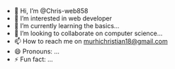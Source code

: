 - 👋 Hi, I’m @Chris-web858
- 👀 I’m interested in web developer 
- 🌱 I’m currently learning the basics...
- 💞️ I’m looking to collaborate on computer science...
- 📫 How to reach me on murhichristian18@gmail.com
- 😄 Pronouns: ...
- ⚡ Fun fact: ...

<!---
Chris-web858/Chris-web858 is a ✨ special ✨ repository because its `README.md` (this file) appears on your GitHub profile.
You can click the Preview link to take a look at your changes.
--->
